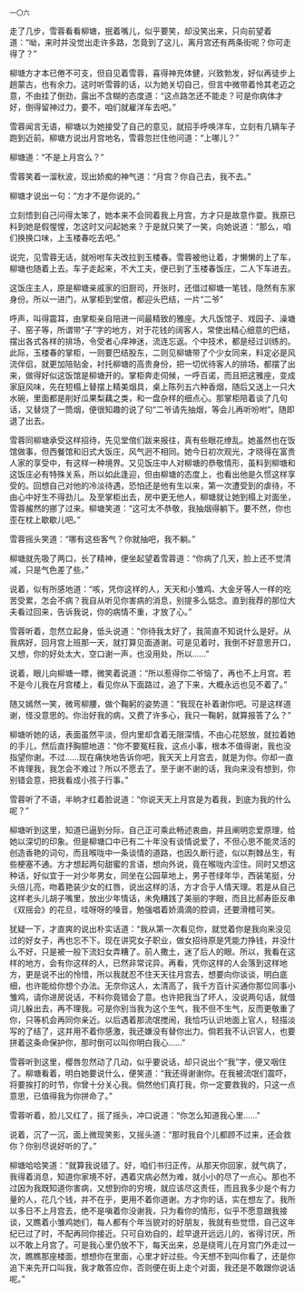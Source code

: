     一〇六 

   走了几步，雪蓉看看柳塘，抿着嘴儿，似乎要笑，却没笑出来，只向前望着道：“呦，来时并没觉出走许多路，怎竟到了这儿，离月宫还有两条街呢？你可走得了？”

   柳塘方才本已倦不可支，但自见着雪蓉，喜得神充体健，兴致勃发，好似再徒步上趟蒙古，也有余力。这时听雪蓉的话，以为她关切自己，但言中微带着怜其老迈之意，不由挂了倒劲，露出不含糊的态度道：“这点路怎还不能走？可是你病体才好，倒得留神过力，要不，咱们就雇洋车去吧。”

   雪蓉闻言无语，柳塘以为她接受了自己的意见，就招手呼唤洋车，立刻有几辆车子跑到近前。柳塘方说出月宫地名，雪蓉忽拦住他问道：“上哪儿？”

   柳塘道：“不是上月宫么？”

   雪蓉笑着一溜秋波，现出娇痴的神气道：“月宫？你自己去，我不去。”

   柳塘才说出一句：“方才不是你说的。”

   立刻悟到自己问得太笨了，她本来不会同着我上月宫，方才只是故意作耍。我原已料到她是假惺惺，怎这时又问起她来？于是就只笑了一笑，向她说道：“那么，咱们换换口味，上玉楼春吃去吧。”

   说完，见雪蓉无话，就吩咐车夫改拉到玉楼春。雪蓉被他让着，才懒懒的上了车，柳塘也随着上去。车子走起来，不大工夫，便已到了玉楼春饭庄，二人下车进去。

   这饭庄主人，原是柳塘亲戚家的旧厨司，开张时，还借过柳塘一笔钱，隐然有东家身份。所以一进门，从掌柜到堂倌，都迎头巴结，一片“二爷”

   呼声，叫得震耳，由掌柜亲自陪进一间最精致的雅座。大凡饭馆子、戏园子、澡塘子、窑子等，所谓带“子”字的地方，对于花钱的阔客人，常使出精心细意的巴结，摆出各式各样的排场，令受者心痒神迷，流连忘返。个中技术，都是经过训练的。此际，玉楼春的掌柜，一则要巴结股东，二则见柳塘带了个少女同来，料定必是风流伴侣，就更加陪贴金，衬托柳塘的高贵身份，把一切优待客人的排场，都摆了出来，做得好似这饭馆是柳塘开的。掌柜奔走伺候，一呼百诺，而且把这雅座，变成家庭风味，先在短榻上替摆上精美烟具，桌上陈列五六种香烟，随后又送上一只大水碗，里面都是削好瓜果梨藕之类，和一盘杂样的细点心。那掌柜陪着谈了几句话，又替烧了一筒烟，便很知趣的说了句“二爷请先抽烟，等会儿再听吩咐”。随即退了出去。

   雪蓉同柳塘承受这样招待，先见堂倌们跋来报往，真有些眼花缭乱。她虽然也在饭馆做事，但西餐馆和旧式大饭庄，风气迥不相同。她今日初次观光，才晓得在富贵人家的享受中，有这样一种境界。又见饭庄中人对柳塘的恭敬情形，虽料到柳塘和这饭庄必有特殊关系，所以如此逢迎，但由柳塘的态度上，也看出他是久惯这样享受的。回想自己对他的冷淡待遇，恐怕还是他有生以来，第一次遭受到的虐待，不由心中好生不得劲儿。及至掌柜出去，房中更无他人，柳塘就让她到榻上对面坐，雪蓉赧然的挪了过来。柳塘笑道：“这可太不恭敬，我抽烟得躺下。要不然，你也歪在枕上歇歇儿吧。”

   雪蓉摇头笑道：“哪有这些客气？你就抽吧，我不躺。”

   柳塘就先吸了两口，长了精神，便坐起望着雪蓉道：“你病了几天，脸上还不觉清减，只是气色差了些。”

   说着，似有所感地道：“咳，凭你这样的人，天天和小雏鸡、大金牙等人一样的吃苦受累，怎会不病？我自从听见你害病的消息，别提多么惦念。直到我荐的那位大夫看过回来，告诉我说，你的病情不重，才放了心。”

   雪蓉听着，忽然立起身，低头说道：“你待我太好了，我简直不知说什么是好。从我病好，回月宫上班那一天，就打算见面道谢。可是见着时，我倒不好意思开口，又想，你的好处太大，空口谢一声，也没用处，所以……”

   说着，眼儿向柳塘一瞟，微笑着说道：“所以惹得你二爷恼了，再也不上月宫。若不是今儿我在月宫楼上，看见你从下面路过，追了下来，大概永远也见不着了。”

   随又嫣然一笑，微弯柳腰，做个鞠躬的姿势道：“我现在补着谢你吧。可是这样道谢，怪没意思的。你治好我的病，又费了许多心，我只一鞠躬，就算报答了么？”

   柳塘听她的话，表面虽然平淡，但内里却含着无限深情，不由心花怒放，就拉着她的手儿，然后直抒胸臆地道：“你不要冤枉我，这点小事，根本不值得谢，我也没指望你谢。不过……现在痛快地告诉你吧，我天天上月宫去，就是为你。你却一直不肯理我，我怎会不难过？所以不愿去了。至于谢不谢的话，我向来没有想到，你别错会意，把我看成小孩子行事。”

   雪蓉听了不语，半晌才红着脸说道：“你说天天上月宫是为着我，到底为我的什么呢？”

   柳塘听到这里，知道已逼到分际，自己正可乘此畅述衷曲，并且阐明恋爱原理，给她以深切的印象。但是柳塘口中已有二十年没有谈情说爱了，不但心思不能灵活的创造香艳的词句，而且喉咙中一条谈情的道路，也因久断行迹，似以荆棘丛生，有些梗塞不通。方才想起两句甜蜜的言语，想向外说，竟在喉咙内涩住。同时又想这种话，好似宜于一对少年男女，同坐在公园草地上，男子苍绿年华，西装笔挺，分头倍儿亮，吻着艳装少女的红唇，说出这样的活，方才合乎人情天理。若是从自己这样老头儿胡子嘴里，放出少年情话，未免糟践了美丽的字眼，而且比郝寿臣反串《双摇会》的花旦，哇呀呀的嗓音，勉强唱着娇滴滴的腔调，还要滑稽可笑。

   犹疑一下，才直爽的说出朴实话道：“我从第一次看见你，就觉着你是我向来没见过的好女子，再也忘不下。现在讲究女子职业，做女招待原是凭能力挣钱，并没什么不好，只是被一般下流妇女弄糟了。前人撒土，迷了后人的眼。所以，我看在这样的地方，会有你这样的人，已然非常诧异。再看，凭你这样的人会落到这样地方，更是说不出的怜惜，所以我就忍不住天天往月宫去，想要向你谈谈，明白底细，也许能给你想个办法。无奈你这人，太清高了，我千方百计买通你那位同事小雏鸡，请你进房说话，不料你竟错会了意。也许把我当了坏人，没说两句话，就借词儿躲出去，再不理我。可是你别当我为这个生气，我不但不生气，反而更敬重了你，只等机会再同你亲近。以后遇着那流氓搅闹，我恰巧认识地面上官人，轻描淡写的了结了，这并用不着你感激，我还嫌没有替你出力。倘若我不认识官人，也要拼着这条命保护你，那时倒可以叫你明白我心……”

   雪蓉听到这里，樱唇忽然动了几动，似乎要说话，却只说出个“我”字，便又咽住了。柳塘看着，明白她要说什么，便笑道：“我还得谢谢你。在我被流氓们震吓，将要挨打的时节，你曾十分关心我。倘然他们真打我，你一定要救我的，只这一点意思，已值得我为你拼命了。”

   雪蓉听着，脸儿又红了，摇了摇头，冲口说道：“你怎么知道我心里……”

   说着，沉了一沉，面上微现笑影，又摇头道：“那时我自个儿都顾不过来，还会救你？你别尽说好听的了。”

   柳塘哈哈笑道：“就算我说错了。好，咱们书归正传。从那天你回家，就气病了，我得着消息，知道你家境不好，遇着灾病必然为难，就小小的尽了一点心。那也不过因为我既知道你害病，又想到你的穷境，就应该尽这责任，而且我多少是个有力量的人，花几个钱，并不在乎，更用不着你道谢。方才你的话，实在想左了。我所以多日不上月宫去，绝不是嗔着你没谢我，只为看你的情形，似乎不愿意跟我接谈，又瞧着小雏鸡她们，每人都有个年当貌对的好朋友，我就有些觉悟，自己这年纪已过了时，不配再同你接近。只可自劝自的，趁早退开远远儿的，省得讨厌，所以不敢上月宫了。可是我心里仍放不下，每天出来，总是绕弯儿在月宫门外走过一次，瞧瞧那座楼面，想想你在里面，心里才好过些。今天想不到叫你看了，还是你追下来先开口叫我，我才敢答应你，否则便在街上走个对面，我还是不敢跟你说话呢。”

